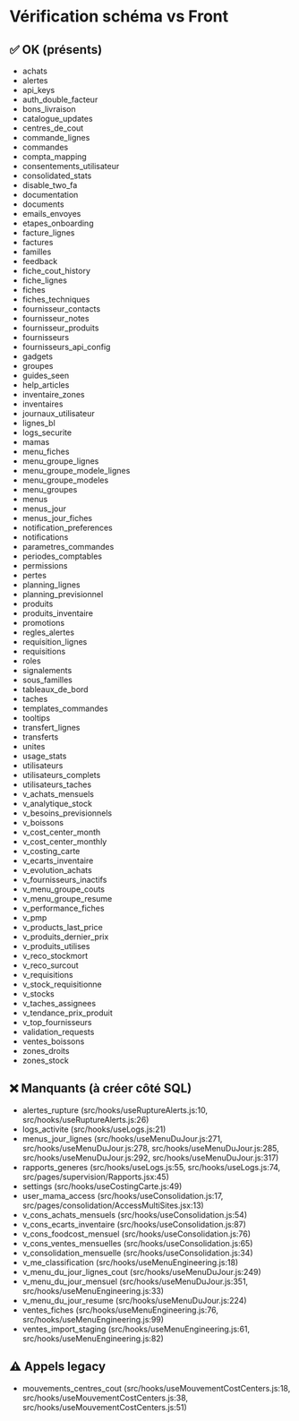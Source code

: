 # Vérification schéma vs Front

## ✅ OK (présents)
- achats
- alertes
- api_keys
- auth_double_facteur
- bons_livraison
- catalogue_updates
- centres_de_cout
- commande_lignes
- commandes
- compta_mapping
- consentements_utilisateur
- consolidated_stats
- disable_two_fa
- documentation
- documents
- emails_envoyes
- etapes_onboarding
- facture_lignes
- factures
- familles
- feedback
- fiche_cout_history
- fiche_lignes
- fiches
- fiches_techniques
- fournisseur_contacts
- fournisseur_notes
- fournisseur_produits
- fournisseurs
- fournisseurs_api_config
- gadgets
- groupes
- guides_seen
- help_articles
- inventaire_zones
- inventaires
- journaux_utilisateur
- lignes_bl
- logs_securite
- mamas
- menu_fiches
- menu_groupe_lignes
- menu_groupe_modele_lignes
- menu_groupe_modeles
- menu_groupes
- menus
- menus_jour
- menus_jour_fiches
- notification_preferences
- notifications
- parametres_commandes
- periodes_comptables
- permissions
- pertes
- planning_lignes
- planning_previsionnel
- produits
- produits_inventaire
- promotions
- regles_alertes
- requisition_lignes
- requisitions
- roles
- signalements
- sous_familles
- tableaux_de_bord
- taches
- templates_commandes
- tooltips
- transfert_lignes
- transferts
- unites
- usage_stats
- utilisateurs
- utilisateurs_complets
- utilisateurs_taches
- v_achats_mensuels
- v_analytique_stock
- v_besoins_previsionnels
- v_boissons
- v_cost_center_month
- v_cost_center_monthly
- v_costing_carte
- v_ecarts_inventaire
- v_evolution_achats
- v_fournisseurs_inactifs
- v_menu_groupe_couts
- v_menu_groupe_resume
- v_performance_fiches
- v_pmp
- v_products_last_price
- v_produits_dernier_prix
- v_produits_utilises
- v_reco_stockmort
- v_reco_surcout
- v_requisitions
- v_stock_requisitionne
- v_stocks
- v_taches_assignees
- v_tendance_prix_produit
- v_top_fournisseurs
- validation_requests
- ventes_boissons
- zones_droits
- zones_stock

## ❌ Manquants (à créer côté SQL)
- alertes_rupture (src/hooks/useRuptureAlerts.js:10, src/hooks/useRuptureAlerts.js:26)
- logs_activite (src/hooks/useLogs.js:21)
- menus_jour_lignes (src/hooks/useMenuDuJour.js:271, src/hooks/useMenuDuJour.js:278, src/hooks/useMenuDuJour.js:285, src/hooks/useMenuDuJour.js:292, src/hooks/useMenuDuJour.js:317)
- rapports_generes (src/hooks/useLogs.js:55, src/hooks/useLogs.js:74, src/pages/supervision/Rapports.jsx:45)
- settings (src/hooks/useCostingCarte.js:49)
- user_mama_access (src/hooks/useConsolidation.js:17, src/pages/consolidation/AccessMultiSites.jsx:13)
- v_cons_achats_mensuels (src/hooks/useConsolidation.js:54)
- v_cons_ecarts_inventaire (src/hooks/useConsolidation.js:87)
- v_cons_foodcost_mensuel (src/hooks/useConsolidation.js:76)
- v_cons_ventes_mensuelles (src/hooks/useConsolidation.js:65)
- v_consolidation_mensuelle (src/hooks/useConsolidation.js:34)
- v_me_classification (src/hooks/useMenuEngineering.js:18)
- v_menu_du_jour_lignes_cout (src/hooks/useMenuDuJour.js:249)
- v_menu_du_jour_mensuel (src/hooks/useMenuDuJour.js:351, src/hooks/useMenuEngineering.js:33)
- v_menu_du_jour_resume (src/hooks/useMenuDuJour.js:224)
- ventes_fiches (src/hooks/useMenuEngineering.js:76, src/hooks/useMenuEngineering.js:99)
- ventes_import_staging (src/hooks/useMenuEngineering.js:61, src/hooks/useMenuEngineering.js:82)

## ⚠️ Appels legacy
- mouvements_centres_cout (src/hooks/useMouvementCostCenters.js:18, src/hooks/useMouvementCostCenters.js:38, src/hooks/useMouvementCostCenters.js:51)
